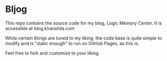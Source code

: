 # Bljog

This repo contains the source code for my blog, Logic Memory Center. It is
accessible at blog.kiranshila.com

While certain things are tuned to my liking, the code base is quite simple to modify and
is "static enough" to run on GitHub Pages, as this is.

Feel free to fork and customize to your liking.
